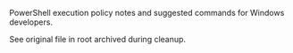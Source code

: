 <!-- Moved from repository root -> docs -->

PowerShell execution policy notes and suggested commands for Windows developers.

See original file in root archived during cleanup.
